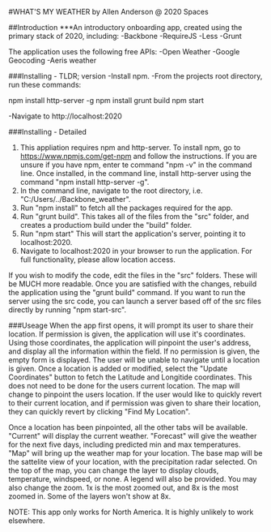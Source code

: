 #WHAT'S MY WEATHER
by Allen Anderson @ 2020 Spaces


##Introduction
***An introductory onboarding app, created using the primary stack of 2020, including:
-Backbone
-RequireJS
-Less
-Grunt

The application uses the following free APIs:
-Open Weather
-Google Geocoding
-Aeris weather


###Installing - TLDR; version
-Install npm.
-From the projects root directory, run these commands:

npm install http-server -g
npm install
grunt build
npm start

-Navigate to http://localhost:2020 


###Installing - Detailed

1. This appliation requires npm and http-server. To install npm, go to https://www.npmjs.com/get-npm and follow the instructions. If you are unsure if you have npm, enter te command "npm -v" in the command line.  Once installed, in the command line, install http-server using the command "npm install http-server -g". 
2. In the command line, navigate to the root directory, i.e. "C:/Users/../Backbone_weather".
3. Run "npm install" to fetch all the packages required for the app.
4. Run "grunt build". This takes all of the files from the "src" folder, and creates a productiom build under the "build" folder.
5. Run "npm start" This will start the application's server, pointing it to localhost:2020.
6. Navigate to localhost:2020 in your browser to run the application. For full functionality, please allow location access. 

If you wish to modify the code, edit the files in the "src" folders. These will be MUCH more readable. Once you are satisfied with the changes, rebuild the application using the "grunt build" command. If you want to run the server using the src code, you can launch a server based off of the src files directly by running "npm start-src". 


###Useage
When the app first opens, it will prompt its user to share their location. If permission is given, the application will use it's coordinates. Using those coordinates, the application will pinpoint the user's address, and display all the information within the field. If no permission is given, the empty form is displayed. The user will be unable to navigate until a location is given. Once a location is added or modified, select the "Update Coordinates" button to fetch the Latitude and Longitide coordinates. This does not need to be done for the users current location. The map will change to pinpoint the users location. If the user would like to quickly revert to their current location, and if permission was given to share their location, they can quickly revert by clicking "Find My Location".

Once a location has been pinpointed, all the other tabs will be available. "Current" will display the current weather. "Forecast" will give the weather for the next five days, including predicted min and max temperatures. "Map" will bring up the weather map for your location. The base map will be the sattelite view of your location, with the precipitation radar selected. On the top of the map, you can change the layer to display clouds, temperature, windspeed, or none. A legend will also be provided. You may also change the zoom. 1x is the most zoomed out, and 8x is the most zoomed in. Some of the layers won't show at 8x.

NOTE: This app only works for North America. It is highly unlikely to work elsewhere.

###
